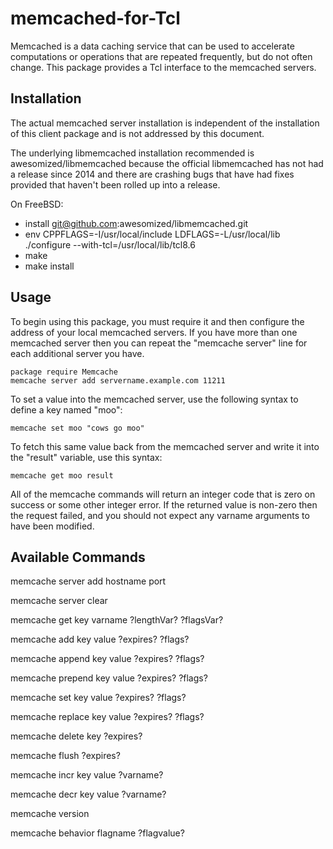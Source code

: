 memcached-for-Tcl
=================

Memcached is a data caching service that can be used to accelerate computations or operations that are repeated
frequently, but do not often change. This package provides a Tcl interface to the memcached servers.


Installation
------------

The actual memcached server installation is independent of the
installation of this client package and is not addressed by this
document.

The underlying libmemcached installation recommended is awesomized/libmemcached
because the official libmemcached has not had a release since 2014 and there are
crashing bugs that have had fixes provided that haven't been rolled up into a release.

On FreeBSD:
* install git@github.com:awesomized/libmemcached.git
* env CPPFLAGS=-I/usr/local/include LDFLAGS=-L/usr/local/lib ./configure --with-tcl=/usr/local/lib/tcl8.6
* make
* make install


Usage
-----

To begin using this package, you must require it and then configure
the address of your local memcached servers.  If you have more than
one memcached server then you can repeat the "memcache server" line
for each additional server you have.

```
package require Memcache
memcache server add servername.example.com 11211
```

To set a value into the memcached server, use the following syntax to
define a key named "moo":

```
memcache set moo "cows go moo"
```

To fetch this same value back from the memcached server and write it
into the "result" variable, use this syntax:

```
memcache get moo result
```

All of the memcache commands will return an integer code that is zero
on success or some other integer error. If the returned value is
non-zero then the request failed, and you should not expect any 
varname arguments to have been modified.


Available Commands
------------------

 memcache server add hostname port

 memcache server clear

 memcache get key varname ?lengthVar? ?flagsVar?

 memcache add key value ?expires? ?flags?

 memcache append key value ?expires? ?flags?

 memcache prepend key value ?expires? ?flags?

 memcache set key value ?expires? ?flags?

 memcache replace key value ?expires? ?flags?

 memcache delete key ?expires?

 memcache flush ?expires?

 memcache incr key value ?varname?

 memcache decr key value ?varname?

 memcache version

 memcache behavior flagname ?flagvalue?
